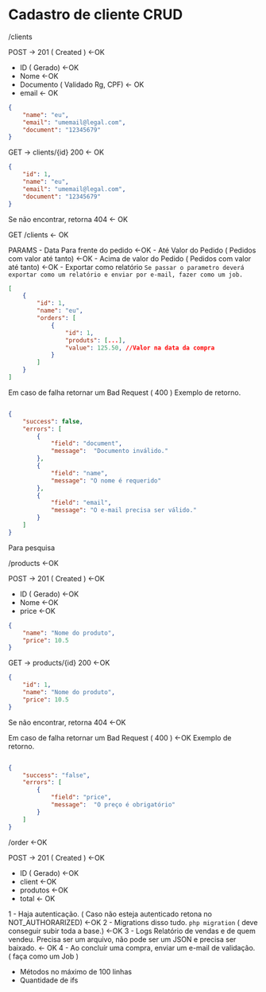 # Cadastro de cliente CRUD

/clients

POST -> 201 ( Created ) <-OK

- ID ( Gerado) <-OK
- Nome <-OK
- Documento ( Validado Rg, CPF) <- OK
- email <- OK

```json
{
    "name": "eu",
    "email": "umemail@legal.com",
    "document": "12345679"
}
```

GET -> clients/{id} 200 <- OK
```json
{
    "id": 1,
    "name": "eu",
    "email": "umemail@legal.com",
    "document": "12345679"
}
```
Se não encontrar, retorna 404 <- OK





GET /clients <- OK

PARAMS
    - Data Para frente do pedido <-OK
    - Até Valor do Pedido ( Pedidos com valor até tanto) <-OK
    - Acima de valor do Pedido ( Pedidos com valor até tanto) <-OK
    - Exportar como relatório `Se passar o parametro deverá exportar como um relatório e enviar por e-mail, fazer como um job.`

```json
[
    {
        "id": 1,
        "name": "eu",
        "orders": [
            {
                "id": 1,
                "produts": [...],
                "value": 125.50, //Valor na data da compra
            }
        ]
    }
]
```


Em caso de falha retornar um Bad Request ( 400 )
Exemplo de retorno.
```json

{
    "success": false,
    "errors": [
        {
            "field": "document",
            "message":  "Documento inválido."
        },
        {
            "field": "name",
            "message": "O nome é requerido"
        },
        {
            "field": "email",
            "message": "O e-mail precisa ser válido."
        }
    ]
}

```


Para pesquisa

/products <-OK

POST -> 201 ( Created )  <-OK

- ID ( Gerado) <-OK
- Nome <-OK
- price <-OK


```json
{
    "name": "Nome do produto",
    "price": 10.5
}
```

GET -> products/{id} 200 <-OK
```json
{
    "id": 1,
    "name": "Nome do produto",
    "price": 10.5
}
```
Se não encontrar, retorna 404 <-OK


Em caso de falha retornar um Bad Request ( 400 ) <-OK
Exemplo de retorno.
```json

{
    "success": "false",
    "errors": [
        {
            "field": "price",
            "message":  "O preço é obrigatório"
        }
    ]
}
```



/order <-OK

POST -> 201 ( Created ) <-OK

- ID ( Gerado) <-OK
- client <-OK
- produtos <-OK
- total <- OK



1 - Haja autenticação. ( Caso não esteja autenticado retona no NOT_AUTHORARIZED) <-OK
2 - Migrations disso tudo. `php migration` ( deve conseguir subir toda a base.) <-OK
3 - Logs Relatório de vendas e de quem vendeu. Precisa ser um arquivo, não pode ser um JSON e precisa ser baixado. <- OK
4 - Ao concluír uma compra, enviar um e-mail de validação. ( faça como um Job )


- Métodos no máximo de 100 linhas
- Quantidade de ifs

